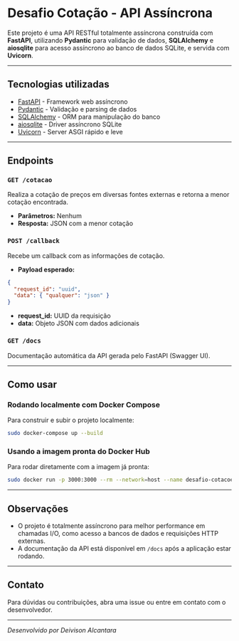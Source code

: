 # Desafio Cotação - API Assíncrona

Este projeto é uma API RESTful totalmente assíncrona construída com **FastAPI**, utilizando **Pydantic** para validação de dados, **SQLAlchemy** e **aiosqlite** para acesso assíncrono ao banco de dados SQLite, e servida com **Uvicorn**.

---

## Tecnologias utilizadas

- [FastAPI](https://fastapi.tiangolo.com/) - Framework web assíncrono  
- [Pydantic](https://pydantic.dev/) - Validação e parsing de dados  
- [SQLAlchemy](https://www.sqlalchemy.org/) - ORM para manipulação do banco  
- [aiosqlite](https://github.com/jreese/aiosqlite) - Driver assíncrono SQLite  
- [Uvicorn](https://www.uvicorn.org/) - Server ASGI rápido e leve  

---

## Endpoints

### `GET /cotacao`

Realiza a cotação de preços em diversas fontes externas e retorna a menor cotação encontrada.

- **Parâmetros:** Nenhum  
- **Resposta:** JSON com a menor cotação  

### `POST /callback`

Recebe um callback com as informações de cotação.

- **Payload esperado:**

```json
{
  "request_id": "uuid",
  "data": { "qualquer": "json" }
}
```

- **request_id:** UUID da requisição  
- **data:** Objeto JSON com dados adicionais  

### `GET /docs`

Documentação automática da API gerada pelo FastAPI (Swagger UI).

---

## Como usar

### Rodando localmente com Docker Compose

Para construir e subir o projeto localmente:

```bash
sudo docker-compose up --build
```

### Usando a imagem pronta do Docker Hub

Para rodar diretamente com a imagem já pronta:

```bash
sudo docker run -p 3000:3000 --rm --network=host --name desafio-cotacoes deivisonalc/teste-amigoz
```

---

## Observações

- O projeto é totalmente assíncrono para melhor performance em chamadas I/O, como acesso a bancos de dados e requisições HTTP externas.  
- A documentação da API está disponível em `/docs` após a aplicação estar rodando.  

---

## Contato

Para dúvidas ou contribuições, abra uma issue ou entre em contato com o desenvolvedor.

---

*Desenvolvido por Deivison Alcantara*
